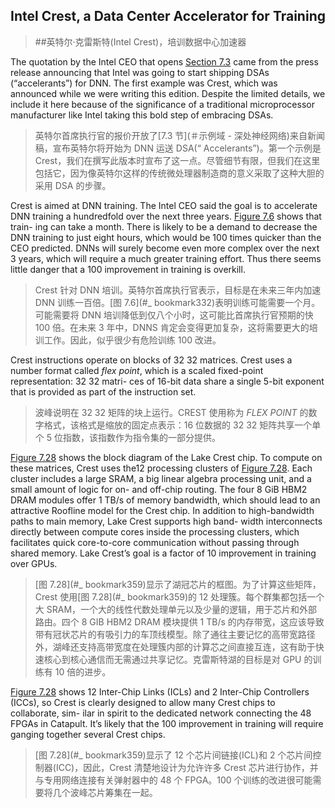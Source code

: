 ## Intel Crest, a Data Center Accelerator for Training

> ##英特尔·克雷斯特(Intel Crest)，培训数据中心加速器

The quotation by the Intel CEO that opens [Section 7.3](#example-domain-deep-neural-networks) came from the press release announcing that Intel was going to start shipping DSAs (“accelerants”) for DNN. The first example was Crest, which was announced while we were writing this edition. Despite the limited details, we include it here because of the significance of a traditional microprocessor manufacturer like Intel taking this bold step of embracing DSAs.

> 英特尔首席执行官的报价开放了[7.3 节](＃示例域 - 深处神经网络)来自新闻稿，宣布英特尔将开始为 DNN 运送 DSA(“ Accelerants”)。第一个示例是 Crest，我们在撰写此版本时宣布了这一点。尽管细节有限，但我们在这里包括它，因为像英特尔这样的传统微处理器制造商的意义采取了这种大胆的采用 DSA 的步骤。

Crest is aimed at DNN training. The Intel CEO said the goal is to accelerate DNN training a hundredfold over the next three years. [Figure 7.6](#_bookmark332) shows that train- ing can take a month. There is likely to be a demand to decrease the DNN training to just eight hours, which would be 100 times quicker than the CEO predicted. DNNs will surely become even more complex over the next 3 years, which will require a much greater training effort. Thus there seems little danger that a 100 improvement in training is overkill.

> Crest 针对 DNN 培训。英特尔首席执行官表示，目标是在未来三年内加速 DNN 训练一百倍。[图 7.6](#\_ bookmark332)表明训练可能需要一个月。可能需要将 DNN 培训降低到仅八个小时，这可能比首席执行官预期的快 100 倍。在未来 3 年中，DNNS 肯定会变得更加复杂，这将需要更大的培训工作。因此，似乎很少有危险训练 100 改进。

Crest instructions operate on blocks of 32 32 matrices. Crest uses a number format called _flex point_, which is a scaled fixed-point representation: 32 32 matri- ces of 16-bit data share a single 5-bit exponent that is provided as part of the instruction set.

> 波峰说明在 32 32 矩阵的块上运行。CREST 使用称为 *FLEX POINT* 的数字格式，该格式是缩放的固定点表示：16 位数据的 32 32 矩阵共享一个单个 5 位指数，该指数作为指令集的一部分提供。

[Figure 7.28](#_bookmark359) shows the block diagram of the Lake Crest chip. To compute on these matrices, Crest uses the12 processing clusters of [Figure 7.28](#_bookmark359). Each cluster includes a large SRAM, a big linear algebra processing unit, and a small amount of logic for on- and off-chip routing. The four 8 GiB HBM2 DRAM modules offer 1 TB/s of memory bandwidth, which should lead to an attractive Roofline model for the Crest chip. In addition to high-bandwidth paths to main memory, Lake Crest supports high band- width interconnects directly between compute cores inside the processing clusters, which facilitates quick core-to-core communication without passing through shared memory. Lake Crest’s goal is a factor of 10 improvement in training over GPUs.

> [图 7.28](#_ bookmark359)显示了湖冠芯片的框图。为了计算这些矩阵，Crest 使用[图 7.28](#_ bookmark359)的 12 处理簇。每个群集都包括一个大 SRAM，一个大的线性代数处理单元以及少量的逻辑，用于芯片和外部路由。四个 8 GIB HBM2 DRAM 模块提供 1 TB/s 的内存带宽，这应该导致带有冠状芯片的有吸引力的车顶线模型。除了通往主要记忆的高带宽路径外，湖峰还支持高带宽度在处理簇内部的计算芯之间直接互连，这有助于快速核心到核心通信而无需通过共享记忆。克雷斯特湖的目标是对 GPU 的训练有 10 倍的进步。

[Figure 7.28](#_bookmark359) shows 12 Inter-Chip Links (ICLs) and 2 Inter-Chip Controllers (ICCs), so Crest is clearly designed to allow many Crest chips to collaborate, sim- ilar in spirit to the dedicated network connecting the 48 FPGAs in Catapult. It’s likely that the 100 improvement in training will require ganging together several Crest chips.

> [图 7.28](#\_ bookmark359)显示了 12 个芯片间链接(ICL)和 2 个芯片间控制器(ICC)，因此，Crest 清楚地设计为允许许多 Crest 芯片进行协作，并与专用网络连接有关弹射器中的 48 个 FPGA。100 个训练的改进很可能需要将几个波峰芯片筹集在一起。
